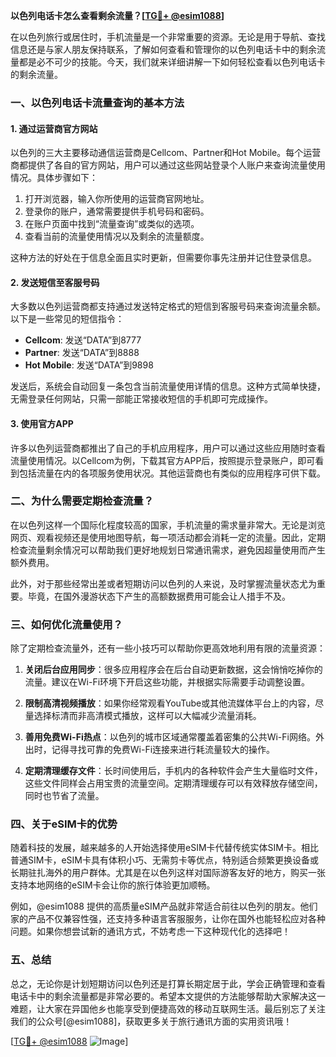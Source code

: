 **以色列电话卡怎么查看剩余流量？[[TG💪+ @esim1088](https://t.me/s/esim1088)]**

在以色列旅行或居住时，手机流量是一个非常重要的资源。无论是用于导航、查找信息还是与家人朋友保持联系，了解如何查看和管理你的以色列电话卡中的剩余流量都是必不可少的技能。今天，我们就来详细讲解一下如何轻松查看以色列电话卡的剩余流量。

### 一、以色列电话卡流量查询的基本方法

#### 1. **通过运营商官方网站**
以色列的三大主要移动通信运营商是Cellcom、Partner和Hot Mobile。每个运营商都提供了各自的官方网站，用户可以通过这些网站登录个人账户来查询流量使用情况。具体步骤如下：

1. 打开浏览器，输入你所使用的运营商官网地址。
2. 登录你的账户，通常需要提供手机号码和密码。
3. 在账户页面中找到“流量查询”或类似的选项。
4. 查看当前的流量使用情况以及剩余的流量额度。

这种方法的好处在于信息全面且实时更新，但需要你事先注册并记住登录信息。

#### 2. **发送短信至客服号码**
大多数以色列运营商都支持通过发送特定格式的短信到客服号码来查询流量余额。以下是一些常见的短信指令：

- **Cellcom**: 发送“DATA”到8777
- **Partner**: 发送“DATA”到8888
- **Hot Mobile**: 发送“DATA”到9898

发送后，系统会自动回复一条包含当前流量使用详情的信息。这种方式简单快捷，无需登录任何网站，只需一部能正常接收短信的手机即可完成操作。

#### 3. **使用官方APP**
许多以色列运营商都推出了自己的手机应用程序，用户可以通过这些应用随时查看流量使用情况。以Cellcom为例，下载其官方APP后，按照提示登录账户，即可看到包括流量在内的各项服务使用状况。其他运营商也有类似的应用程序可供下载。

### 二、为什么需要定期检查流量？

在以色列这样一个国际化程度较高的国家，手机流量的需求量非常大。无论是浏览网页、观看视频还是使用地图导航，每一项活动都会消耗一定的流量。因此，定期检查流量剩余情况可以帮助我们更好地规划日常通讯需求，避免因超量使用而产生额外费用。

此外，对于那些经常出差或者短期访问以色列的人来说，及时掌握流量状态尤为重要。毕竟，在国外漫游状态下产生的高额数据费用可能会让人措手不及。

### 三、如何优化流量使用？

除了定期检查流量外，还有一些小技巧可以帮助你更高效地利用有限的流量资源：

1. **关闭后台应用同步**：很多应用程序会在后台自动更新数据，这会悄悄吃掉你的流量。建议在Wi-Fi环境下开启这些功能，并根据实际需要手动调整设置。
   
2. **限制高清视频播放**：如果你经常观看YouTube或其他流媒体平台上的内容，尽量选择标清而非高清模式播放，这样可以大幅减少流量消耗。

3. **善用免费Wi-Fi热点**：以色列的城市区域通常覆盖着密集的公共Wi-Fi网络。外出时，记得寻找可靠的免费Wi-Fi连接来进行耗流量较大的操作。

4. **定期清理缓存文件**：长时间使用后，手机内的各种软件会产生大量临时文件，这些文件同样会占用宝贵的流量空间。定期清理缓存可以有效释放存储空间，同时也节省了流量。

### 四、关于eSIM卡的优势

随着科技的发展，越来越多的人开始选择使用eSIM卡代替传统实体SIM卡。相比普通SIM卡，eSIM卡具有体积小巧、无需剪卡等优点，特别适合频繁更换设备或长期驻扎海外的用户群体。尤其是在以色列这样对国际游客友好的地方，购买一张支持本地网络的eSIM卡会让你的旅行体验更加顺畅。

例如，@esim1088 提供的高质量eSIM产品就非常适合前往以色列的朋友。他们家的产品不仅兼容性强，还支持多种语言客服服务，让你在国外也能轻松应对各种问题。如果你想尝试新的通讯方式，不妨考虑一下这种现代化的选择吧！

### 五、总结

总之，无论你是计划短期访问以色列还是打算长期定居于此，学会正确管理和查看电话卡中的剩余流量都是非常必要的。希望本文提供的方法能够帮助大家解决这一难题，让大家在异国他乡也能享受到便捷高效的移动互联网生活。最后别忘了关注我们的公众号[@esim1088]，获取更多关于旅行通讯方面的实用资讯哦！

[[TG💪+ @esim1088](https://t.me/s/esim1088) ![Image](https://i.postimg.cc/4NQfJmqS/Snipaste-2025-05-13-00-14-12.png)]